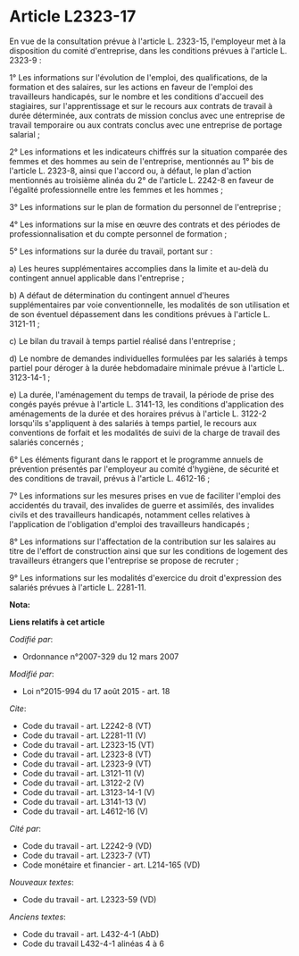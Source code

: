 # Article L2323-17

En vue de la consultation prévue à l'article L. 2323-15, l'employeur met à la disposition du comité d'entreprise, dans les
conditions prévues à l'article L. 2323-9 : 

1° Les informations sur l'évolution de l'emploi, des qualifications, de la formation et des salaires, sur les actions en
faveur de l'emploi des travailleurs handicapés, sur le nombre et les conditions d'accueil des stagiaires, sur l'apprentissage
et sur le recours aux contrats de travail à durée déterminée, aux contrats de mission conclus avec une entreprise de travail
temporaire ou aux contrats conclus avec une entreprise de portage salarial ; 

2° Les informations et les indicateurs chiffrés sur la situation comparée des femmes et des hommes au sein de l'entreprise,
mentionnés au 1° bis de l'article L. 2323-8, ainsi que l'accord ou, à défaut, le plan d'action mentionnés au troisième alinéa
du 2° de l'article L. 2242-8 en faveur de l'égalité professionnelle entre les femmes et les hommes ; 

3° Les informations sur le plan de formation du personnel de l'entreprise ; 

4° Les informations sur la mise en œuvre des contrats et des périodes de professionnalisation et du compte personnel de
formation ; 

5° Les informations sur la durée du travail, portant sur : 

a) Les heures supplémentaires accomplies dans la limite et au-delà du contingent annuel applicable dans l'entreprise ; 

b) A défaut de détermination du contingent annuel d'heures supplémentaires par voie conventionnelle, les modalités de son
utilisation et de son éventuel dépassement dans les conditions prévues à l'article L. 3121-11 ; 

c) Le bilan du travail à temps partiel réalisé dans l'entreprise ; 

d) Le nombre de demandes individuelles formulées par les salariés à temps partiel pour déroger à la durée hebdomadaire
minimale prévue à l'article L. 3123-14-1 ; 

e) La durée, l'aménagement du temps de travail, la période de prise des congés payés prévue à l'article L. 3141-13, les
conditions d'application des aménagements de la durée et des horaires prévus à l'article L. 3122-2 lorsqu'ils s'appliquent à
des salariés à temps partiel, le recours aux conventions de forfait et les modalités de suivi de la charge de travail des
salariés concernés ; 

6° Les éléments figurant dans le rapport et le programme annuels de prévention présentés par l'employeur au comité d'hygiène,
de sécurité et des conditions de travail, prévus à l'article L. 4612-16 ; 

7° Les informations sur les mesures prises en vue de faciliter l'emploi des accidentés du travail, des invalides de guerre et
assimilés, des invalides civils et des travailleurs handicapés, notamment celles relatives à l'application de l'obligation
d'emploi des travailleurs handicapés ; 

8° Les informations sur l'affectation de la contribution sur les salaires au titre de l'effort de construction ainsi que sur
les conditions de logement des travailleurs étrangers que l'entreprise se propose de recruter ; 

9° Les informations sur les modalités d'exercice du droit d'expression des salariés prévues à l'article L. 2281-11.

**Nota:**



**Liens relatifs à cet article**

_Codifié par_:

  - Ordonnance n°2007-329 du 12 mars 2007

_Modifié par_:

  - Loi n°2015-994 du 17 août 2015 - art. 18

_Cite_:

  - Code du travail - art. L2242-8 (VT)
  - Code du travail - art. L2281-11 (V)
  - Code du travail - art. L2323-15 (VT)
  - Code du travail - art. L2323-8 (VT)
  - Code du travail - art. L2323-9 (VT)
  - Code du travail - art. L3121-11 (V)
  - Code du travail - art. L3122-2 (V)
  - Code du travail - art. L3123-14-1 (V)
  - Code du travail - art. L3141-13 (V)
  - Code du travail - art. L4612-16 (V)

_Cité par_:

  - Code du travail - art. L2242-9 (VD)
  - Code du travail - art. L2323-7 (VT)
  - Code monétaire et financier - art. L214-165 (VD)

_Nouveaux textes_:

  - Code du travail - art. L2323-59 (VD)

_Anciens textes_:

  - Code du travail - art. L432-4-1 (AbD)
  - Code du travail L432-4-1 alinéas 4 à 6
